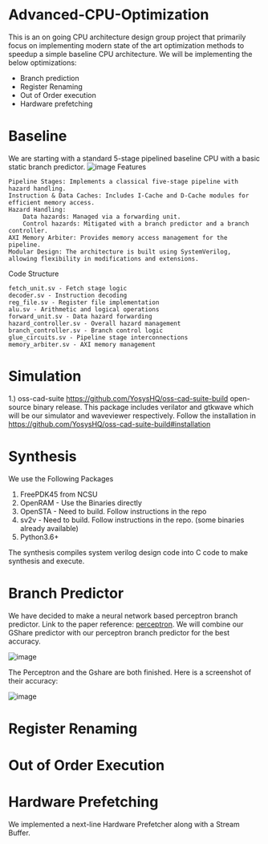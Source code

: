 # Advanced-CPU-Optimization

This is an on going CPU architecture design group project that primarily focus on implementing modern state of the art optimization methods to speedup a simple baseline CPU architecture.
We will be implementing the below optimizations:
- Branch prediction
- Register Renaming
- Out of Order execution
- Hardware prefetching

# Baseline

We are starting with a standard 5-stage pipelined baseline CPU with a basic static branch predictor.
![image](https://github.com/user-attachments/assets/92958813-c3e5-4a26-98b2-04022365c847)
Features

    Pipeline Stages: Implements a classical five-stage pipeline with hazard handling.
    Instruction & Data Caches: Includes I-Cache and D-Cache modules for efficient memory access.
    Hazard Handling:
        Data hazards: Managed via a forwarding unit.
        Control hazards: Mitigated with a branch predictor and a branch controller.
    AXI Memory Arbiter: Provides memory access management for the pipeline.
    Modular Design: The architecture is built using SystemVerilog, allowing flexibility in modifications and extensions.

Code Structure

    fetch_unit.sv - Fetch stage logic
    decoder.sv - Instruction decoding
    reg_file.sv - Register file implementation
    alu.sv - Arithmetic and logical operations
    forward_unit.sv - Data hazard forwarding
    hazard_controller.sv - Overall hazard management
    branch_controller.sv - Branch control logic
    glue_circuits.sv - Pipeline stage interconnections
    memory_arbiter.sv - AXI memory management



# Simulation

1.) oss-cad-suite https://github.com/YosysHQ/oss-cad-suite-build open-source binary release.
This package includes verilator and gtkwave which will be our simulator and waveviewer respectively.
Follow the installation in https://github.com/YosysHQ/oss-cad-suite-build#installation

# Synthesis

We use the Following Packages
1) FreePDK45 from NCSU
2) OpenRAM - Use the Binaries directly
3) OpenSTA - Need to build. Follow instructions in the repo
4) sv2v - Need to build. Follow instructions in the repo. (some binaries already available)
5) Python3.6+

The synthesis compiles system verilog design code into C code to make synthesis and execute.


# Branch Predictor

We have decided to make a neural network based perceptron branch predictor. Link to the paper reference: [perceptron](https://www.cs.utexas.edu/~lin/papers/hpca01.pdf).
We will combine our GShare predictor with our perceptron branch predictor for the best accuracy.

![image](https://github.com/user-attachments/assets/a88fff39-ef96-4a6d-b27d-6a73976f5192)

The Perceptron and the Gshare are both finished. Here is a screenshot of their accuracy:

![image](https://github.com/user-attachments/assets/af39a6a9-ef4d-49f6-bfc3-80da6c37e6da)





# Register Renaming

# Out of Order Execution

# Hardware Prefetching

We implemented a next-line Hardware Prefetcher along with a Stream Buffer.




